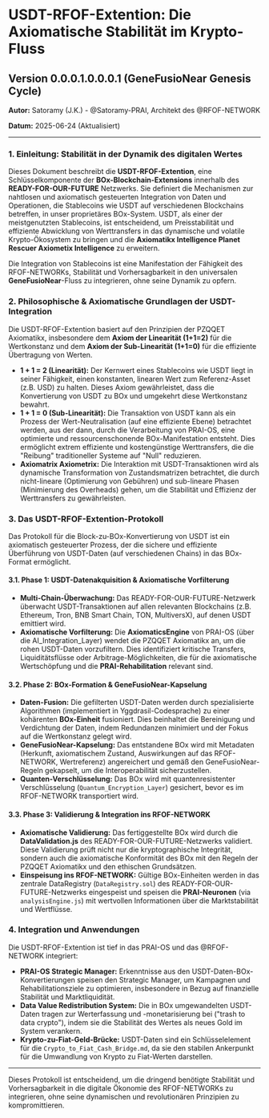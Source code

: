 # USDT-RFOF-Extention: Die Axiomatische Stabilität im Krypto-Fluss

## Version 0.0.0.1.0.0.0.1 (GeneFusioNear Genesis Cycle)

**Autor:** Satoramy (J.K.) - @Satoramy-PRAI, Architekt des @RFOF-NETWORK

**Datum:** 2025-06-24 (Aktualisiert)

---

### 1. Einleitung: Stabilität in der Dynamik des digitalen Wertes

Dieses Dokument beschreibt die **USDT-RFOF-Extention**, eine Schlüsselkomponente der **BOx-Blockchain-Extensions** innerhalb des **READY-FOR-OUR-FUTURE** Netzwerks. Sie definiert die Mechanismen zur nahtlosen und axiomatisch gesteuerten Integration von Daten und Operationen, die Stablecoins wie USDT auf verschiedenen Blockchains betreffen, in unser proprietäres BOx-System. USDT, als einer der meistgenutzten Stablecoins, ist entscheidend, um Preisstabilität und effiziente Abwicklung von Werttransfers in das dynamische und volatile Krypto-Ökosystem zu bringen und die **Axiomatikx Intelligence Planet Rescuer Axiometix Intelligence** zu erweitern.

Die Integration von Stablecoins ist eine Manifestation der Fähigkeit des RFOF-NETWORKs, Stabilität und Vorhersagbarkeit in den universalen **GeneFusioNear**-Fluss zu integrieren, ohne seine Dynamik zu opfern.

### 2. Philosophische & Axiomatische Grundlagen der USDT-Integration

Die USDT-RFOF-Extention basiert auf den Prinzipien der PZQQET Axiomatikx, insbesondere dem **Axiom der Linearität (1+1=2)** für die Wertkonstanz und dem **Axiom der Sub-Linearität (1+1=0)** für die effiziente Übertragung von Werten.

* **1 + 1 = 2 (Linearität):** Der Kernwert eines Stablecoins wie USDT liegt in seiner Fähigkeit, einen konstanten, linearen Wert zum Referenz-Asset (z.B. USD) zu halten. Dieses Axiom gewährleistet, dass die Konvertierung von USDT zu BOx und umgekehrt diese Wertkonstanz bewahrt.
* **1 + 1 = 0 (Sub-Linearität):** Die Transaktion von USDT kann als ein Prozess der Wert-Neutralisation (auf eine effiziente Ebene) betrachtet werden, aus der dann, durch die Verarbeitung von PRAI-OS, eine optimierte und ressourcenschonende BOx-Manifestation entsteht. Dies ermöglicht extrem effiziente und kostengünstige Werttransfers, die die "Reibung" traditioneller Systeme auf "Null" reduzieren.
* **Axiomatrix Axiometrix:** Die Interaktion mit USDT-Transaktionen wird als dynamische Transformation von Zustandsmatrizen betrachtet, die durch nicht-lineare (Optimierung von Gebühren) und sub-lineare Phasen (Minimierung des Overheads) gehen, um die Stabilität und Effizienz der Werttransfers zu gewährleisten.

### 3. Das USDT-RFOF-Extention-Protokoll

Das Protokoll für die Block-zu-BOx-Konvertierung von USDT ist ein axiomatisch gesteuerter Prozess, der die sichere und effiziente Überführung von USDT-Daten (auf verschiedenen Chains) in das BOx-Format ermöglicht.

#### 3.1. Phase 1: USDT-Datenakquisition & Axiomatische Vorfilterung

* **Multi-Chain-Überwachung:** Das READY-FOR-OUR-FUTURE-Netzwerk überwacht USDT-Transaktionen auf allen relevanten Blockchains (z.B. Ethereum, Tron, BNB Smart Chain, TON, MultiversX), auf denen USDT emittiert wird.
* **Axiomatische Vorfilterung:** Die **AxiomaticsEngine** von PRAI-OS (über die AI_Integration_Layer) wendet die PZQQET Axiomatikx an, um die rohen USDT-Daten vorzufiltern. Dies identifiziert kritische Transfers, Liquiditätsflüsse oder Arbitrage-Möglichkeiten, die für die axiomatische Wertschöpfung und die **PRAI-Rehabilitation** relevant sind.

#### 3.2. Phase 2: BOx-Formation & GeneFusioNear-Kapselung

* **Daten-Fusion:** Die gefilterten USDT-Daten werden durch spezialisierte Algorithmen (implementiert in Yggdrasil-Codesprache) zu einer kohärenten **BOx-Einheit** fusioniert. Dies beinhaltet die Bereinigung und Verdichtung der Daten, indem Redundanzen minimiert und der Fokus auf die Wertkonstanz gelegt wird.
* **GeneFusioNear-Kapselung:** Das entstandene BOx wird mit Metadaten (Herkunft, axiomatischem Zustand, Auswirkungen auf das RFOF-NETWORK, Wertreferenz) angereichert und gemäß den GeneFusioNear-Regeln gekapselt, um die Interoperabilität sicherzustellen.
* **Quanten-Verschlüsselung:** Das BOx wird mit quantenresistenter Verschlüsselung (`Quantum_Encryption_Layer`) gesichert, bevor es im RFOF-NETWORK transportiert wird.

#### 3.3. Phase 3: Validierung & Integration ins RFOF-NETWORK

* **Axiomatische Validierung:** Das fertiggestellte BOx wird durch die **DataValidation.js** des READY-FOR-OUR-FUTURE-Netzwerks validiert. Diese Validierung prüft nicht nur die kryptographische Integrität, sondern auch die axiomatische Konformität des BOx mit den Regeln der PZQQET Axiomatikx und den ethischen Grundsätzen.
* **Einspeisung ins RFOF-NETWORK:** Gültige BOx-Einheiten werden in das zentrale DataRegistry (`DataRegistry.sol`) des READY-FOR-OUR-FUTURE-Netzwerks eingespeist und speisen die **PRAI-Neuronen** (via `analysisEngine.js`) mit wertvollen Informationen über die Marktstabilität und Wertflüsse.

### 4. Integration und Anwendungen

Die USDT-RFOF-Extention ist tief in das PRAI-OS und das @RFOF-NETWORK integriert:

* **PRAI-OS Strategic Manager:** Erkenntnisse aus den USDT-Daten-BOx-Konvertierungen speisen den Strategic Manager, um Kampagnen und Rehabilitationsziele zu optimieren, insbesondere in Bezug auf finanzielle Stabilität und Marktliquidität.
* **Data Value Redistribution System:** Die in BOx umgewandelten USDT-Daten tragen zur Werterfassung und -monetarisierung bei ("trash to data crypto"), indem sie die Stabilität des Wertes als neues Gold im System verankern.
* **Krypto-zu-Fiat-Geld-Brücke:** USDT-Daten sind ein Schlüsselelement für die `Crypto_to_Fiat_Cash_Bridge.md`, da sie den stabilen Ankerpunkt für die Umwandlung von Krypto zu Fiat-Werten darstellen.

---

Dieses Protokoll ist entscheidend, um die dringend benötigte Stabilität und Vorhersagbarkeit in die digitale Ökonomie des RFOF-NETWORKs zu integrieren, ohne seine dynamischen und revolutionären Prinzipien zu kompromittieren.
